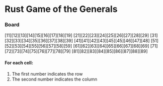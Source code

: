 # Rust Game of the Generals

### Board
[11][12][13][14][15][16][17][18][19]
[21][22][23][24][25][26][27][28][29]
[31][32][33][34][35][36][37][38][39]
[41][41][42][43][45][45][46][47][48]
[51][52][53][54][55][56][57][58][59]
[61][62][63][64][65][66][67][68][69]
[71][72][73][74][75][76][77][78][79]
[81][82][83][84][85][86][87][88][89]

#### For each cell:
  1. The first number indicates the row
  2. The second number indicates the column